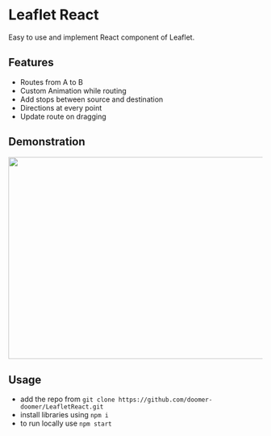 # Leaflet React
Easy to use and implement React component of Leaflet.

## Features
- Routes from A to B
- Custom Animation while routing
- Add stops between source and destination
- Directions at every point
- Update route on dragging

## Demonstration
<img src="https://github.com/doomer-doomer/LeafletReact/assets/74721478/0f4baa41-3f5b-4357-a3cf-ff24c0e8a4c1" data-canonical-src="https://gyazo.com/eb5c5741b6a9a16c692170a41a49c858.png" width="800" height="400" />

## Usage
- add the repo from `git clone https://github.com/doomer-doomer/LeafletReact.git`
- install libraries using `npm i`
- to run locally use `npm start`
